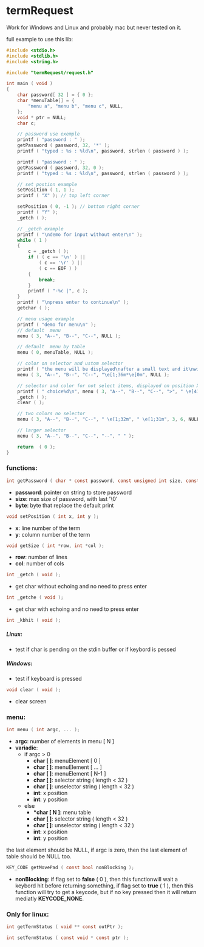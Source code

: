 # termRequest

Work for Windows and Linux and probably mac but never tested on it.

full example to use this lib:
```C
#include <stdio.h>
#include <stdlib.h>
#include <string.h>

#include "termRequest/request.h"

int main ( void )
{
	char password[ 32 ] = { 0 };
	char *menuTable[] = {
		"menu a", "menu b", "menu c", NULL,
	};
	void * ptr = NULL;
	char c;

	// password use exemple
	printf ( "password : " );
	getPassword ( password, 32, '*' );
	printf ( "typed : %s : %ld\n", password, strlen ( password ) );

	printf ( "password : " );
	getPassword ( password, 32, 0 );
	printf ( "typed : %s : %ld\n", password, strlen ( password ) );

	// set postion example
	setPosition ( 1, 1 );
	printf ( "X" ); // top left corner

	setPosition ( 0, -1 ); // bottom right corner
	printf ( "Y" );
	_getch ( );

	// _getch example
	printf ( "\ndemo for input without enter\n" );
	while ( 1 )
	{
		c = _getch ( );
		if ( ( c == '\n' ) ||
			( c == '\r' ) ||
			( c == EOF ) )
		{
			break;
		}
		printf ( "-%c |", c );
	}
	printf ( "\npress enter to continue\n" );
	getchar ( );

	// menu usage example
	printf ( "demo for menu\n" );
	// default  menu
	menu ( 3, "A--", "B--", "C--", NULL );

	// default  menu by table
	menu ( 0, menuTable, NULL );

	// color on selector and ustom selector
	printf ( "the menu will be displayed\nafter a small text and it\nwill stay displayed on this\nposition until it wasn't\nvalided\n" );
	menu ( 3, "A--", "B--", "C--", "\e[1;36m*\e[0m", NULL );

	// selector and color for not select items, displayed on position X/Y
	printf ( " choice%d\n", menu ( 3, "A--", "B--", "C--", ">", " \e[41m", 3, 6, NULL ) );
	_getch ( ); 
	clear ( );

	// two colors no selector
	menu ( 3, "A--", "B--", "C--", " \e[1;32m", " \e[1;31m", 3, 6, NULL );

	// larger selector
	menu ( 3, "A--", "B--", "C--", "--", " " );

	return  ( 0 );
}
```

### functions:
```C
int getPassword ( char * const password, const unsigned int size, const char byte );
```

 - **password**: pointer on string to store password
 - **size**: max size of password, with last '\0'
 - **byte**: byte that replace the default print

```C
void setPosition ( int x, int y );
```

 - **x**: line number of the term
 - **y**: column number of the term

```C
void getSize ( int *row, int *col );
```
 - **row**: number of lines
 - **col**: number of cols

```C
int _getch ( void );
```

 - get char without echoing and no need to press enter 

```C
int _getche ( void );
```

 - get char with echoing and no need to press enter 

```C
int _kbhit ( void );
```

##### Linux:
 - test if char is pending on the stdin buffer or if keybord is pessed

##### Windows:
 - test if keyboard is pressed

```C
void clear ( void );
```

 - clear screen

### menu:
```C
int menu ( int argc, ... );
```
 
 - **argc**: number of elements in menu [ N ]
 - **variadic**: 
   - if argc > 0
     - **char [ ]**: menuElement [ 0 ]
     - **char [ ]**: menuElement [ ... ]
     - **char [ ]**: menuElement [ N-1 ]
     - **char [ ]**: selector string ( length < 32 )
     - **char [ ]**: unselector string ( length < 32 )
     - **int**: x position
     - **int**: y position
   - else
     - **\*char [ N ]**: menu table
     - **char [ ]**: selector string ( length < 32 )
     - **char [ ]**: unselector string ( length < 32 )
     - **int**: x position
     - **int**: y position

the last element should be NULL, if argc is zero, then the last element of table should be NULL too.

```C
KEY_CODE getMovePad ( const bool nonBlocking );
```

 - **nonBlocking**: if flag set to __false__ ( 0 ), then this functionwill wait a keybord hit before returning something, if flag set to __true__ ( 1 ), then this function will try to get a keycode, but if no key pressed then it will return mediatly __KEYCODE_NONE__.

### Only for linux:
```C
int getTermStatus ( void ** const outPtr );
```

```C
int setTermStatus ( const void * const ptr );
```
